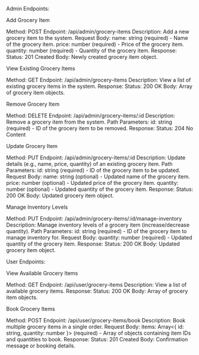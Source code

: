 Admin Endpoints:

Add Grocery Item

Method: POST
Endpoint: /api/admin/grocery-items
Description: Add a new grocery item to the system.
Request Body:
name: string (required) - Name of the grocery item.
price: number (required) - Price of the grocery item.
quantity: number (required) - Quantity of the grocery item.
Response:
Status: 201 Created
Body: Newly created grocery item object.

View Existing Grocery Items

Method: GET
Endpoint: /api/admin/grocery-items
Description: View a list of existing grocery items in the system.
Response:
Status: 200 OK
Body: Array of grocery item objects.

Remove Grocery Item

Method: DELETE
Endpoint: /api/admin/grocery-items/:id
Description: Remove a grocery item from the system.
Path Parameters:
id: string (required) - ID of the grocery item to be removed.
Response:
Status: 204 No Content

Update Grocery Item

Method: PUT
Endpoint: /api/admin/grocery-items/:id
Description: Update details (e.g., name, price, quantity) of an existing grocery item.
Path Parameters:
id: string (required) - ID of the grocery item to be updated.
Request Body:
name: string (optional) - Updated name of the grocery item.
price: number (optional) - Updated price of the grocery item.
quantity: number (optional) - Updated quantity of the grocery item.
Response:
Status: 200 OK
Body: Updated grocery item object.

Manage Inventory Levels

Method: PUT
Endpoint: /api/admin/grocery-items/:id/manage-inventory
Description: Manage inventory levels of a grocery item (increase/decrease quantity).
Path Parameters:
id: string (required) - ID of the grocery item to manage inventory for.
Request Body:
quantity: number (required) - Updated quantity of the grocery item.
Response:
Status: 200 OK
Body: Updated grocery item object.

User Endpoints:

View Available Grocery Items

Method: GET
Endpoint: /api/user/grocery-items
Description: View a list of available grocery items.
Response:
Status: 200 OK
Body: Array of grocery item objects.

Book Grocery Items

Method: POST
Endpoint: /api/user/grocery-items/book
Description: Book multiple grocery items in a single order.
Request Body:
items: Array<{ id: string, quantity: number }> (required) - Array of objects containing item IDs and quantities to book.
Response:
Status: 201 Created
Body: Confirmation message or booking details.